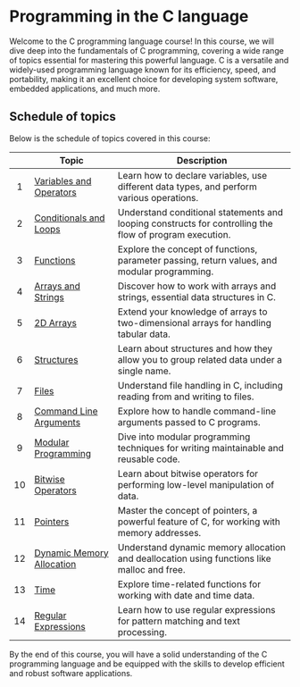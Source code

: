 # Programming in the C language
Welcome to the C programming language course! In this course, we will dive deep into the fundamentals of C programming, covering a wide range of topics essential for mastering this powerful language. C is a versatile and widely-used programming language known for its efficiency, speed, and portability, making it an excellent choice for developing system software, embedded applications, and much more.

## Schedule of topics
Below is the schedule of topics covered in this course:

|   | Topic                                     | Description                                                                                      |
|:-:|-------------------------------------------|--------------------------------------------------------------------------------------------------|
| 1 | [Variables and Operators](projects/pj01) | Learn how to declare variables, use different data types, and perform various operations.        |
| 2 | [Conditionals and Loops](projects/pj02)  | Understand conditional statements and looping constructs for controlling the flow of program execution. |
| 3 | [Functions](projects/pj03)               | Explore the concept of functions, parameter passing, return values, and modular programming.    |
| 4 | [Arrays and Strings](projects/pj04)<br>      | Discover how to work with arrays and strings, essential data structures in C.                      |
| 5 | [2D Arrays](projects/pj05)               | Extend your knowledge of arrays to two-dimensional arrays for handling tabular data.              |
| 6 | [Structures](projects/pj06)              | Learn about structures and how they allow you to group related data under a single name.           |
| 7 | [Files](projects/pj07)                   | Understand file handling in C, including reading from and writing to files.                       |
| 8 | [Command Line Arguments](projects/pj08)  | Explore how to handle command-line arguments passed to C programs.                                |
| 9 | [Modular Programming](projects/pj09)     | Dive into modular programming techniques for writing maintainable and reusable code.              |
| 10| [Bitwise Operators](projects/pj10)       | Learn about bitwise operators for performing low-level manipulation of data.                      |
| 11| [Pointers](projects/pj11)                | Master the concept of pointers, a powerful feature of C, for working with memory addresses.       |
| 12| [Dynamic Memory Allocation](projects/pj12)| Understand dynamic memory allocation and deallocation using functions like malloc and free.      |
| 13| [Time](projects/pj13)                    | Explore time-related functions for working with date and time data.                               |
| 14| [Regular Expressions](projects/pj14)     | Learn how to use regular expressions for pattern matching and text processing.                    |

By the end of this course, you will have a solid understanding of the C programming language and be equipped with the skills to develop efficient and robust software applications.
